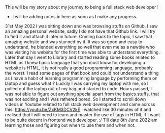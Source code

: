 This will be my story about my journey to being a full stack web developer !
- I will be adding notes in here as soon as I make any progress.

31st  May 2022
I was sitting down and was browsing stuffs on Github, I saw an amazing personal website, sadly I do not have that Github link. I will try to find it and attach it later in future. Coming back to the topic, I saw that amazing website and was stunned by it. It was so good and easy to understand, he blended everything so well that even me as a newbie who was visiting his website for the first time was able to understand everything.
Later that day I went to Library and started reading some books related to HTML as I knew basic language that you must know for developing a website is HTML, it is not really a good programming language, probably the worst. I read some pages of that book and could not understand a thing as I have a habit of learning programming language by performing them on laptop and guess what ? Luckily I was carrying my laptop with me, so I pulled out the laptop out of my bag and started to code. Hours passed, I was not able to figure out anything special apart from the basics stuffs, that was not exciting and I was rathered bored. So I started to scroll down videos in Youtube related to full stack web development and came across this. https://youtu.be/ZxKM3DCV2kE I watched like 30 minutes of it and realised that I will need to learn and master the use of tags in HTML if I want to be quite decent in frontend web developer. :/ Till date 8th June 2022 am learning those and figuring out when to use them and when not.
